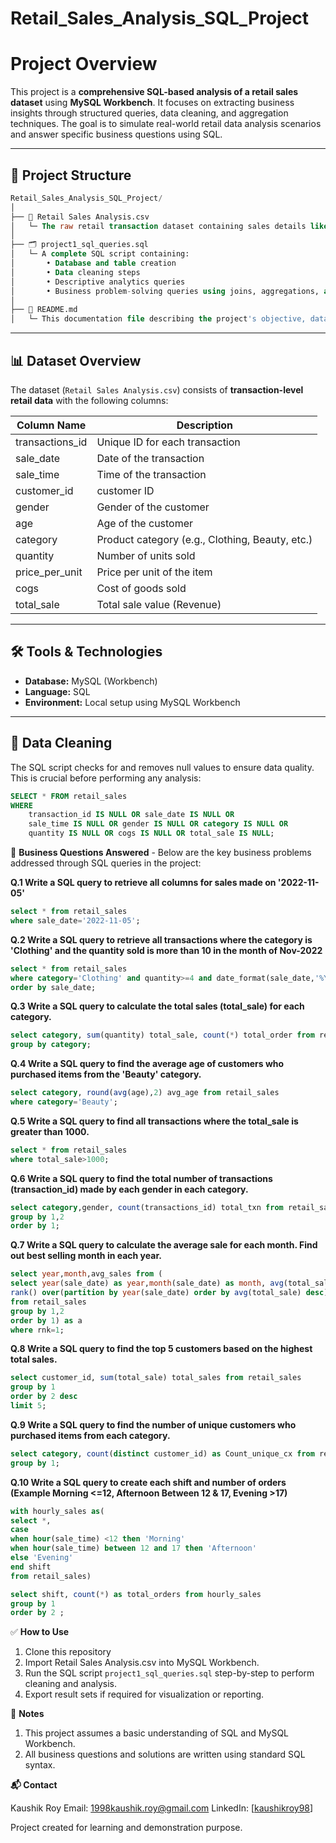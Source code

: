 # Retail_Sales_Analysis_SQL_Project

# Project Overview

This project is a **comprehensive SQL-based analysis of a retail sales dataset** using **MySQL Workbench**. It focuses on extracting business insights through structured queries, data cleaning, and aggregation techniques. The goal is to simulate real-world retail data analysis scenarios and answer specific business questions using SQL.

---

## 📁 Project Structure

```sql
Retail_Sales_Analysis_SQL_Project/
│
├── 📄 Retail Sales Analysis.csv
│   └─ The raw retail transaction dataset containing sales details like date, time, customer demographics, product category, quantity sold, price, and revenue.
│
├── 🗂️ project1_sql_queries.sql
│   └─ A complete SQL script containing:
│       • Database and table creation
│       • Data cleaning steps
│       • Descriptive analytics queries
│       • Business problem-solving queries using joins, aggregations, and window functions
│
├── 📝 README.md
│   └─ This documentation file describing the project's objective, dataset, methodology, SQL logic, and business insights.
```

---

## 📊 Dataset Overview

The dataset (`Retail Sales Analysis.csv`) consists of **transaction-level retail data** with the following columns:

| Column Name       | Description                                      |
|-------------------|--------------------------------------------------|
| transactions_id   | Unique ID for each transaction                   |
| sale_date         | Date of the transaction                          |
| sale_time         | Time of the transaction                          |
| customer_id       | customer ID                                      |
| gender            | Gender of the customer                           |
| age               | Age of the customer                              |
| category          | Product category (e.g., Clothing, Beauty, etc.)  |
| quantity          | Number of units sold                             |
| price_per_unit    | Price per unit of the item                       |
| cogs              | Cost of goods sold                               |
| total_sale        | Total sale value (Revenue)                       |

---

## 🛠️ Tools & Technologies

- **Database:** MySQL (Workbench)
- **Language:** SQL
- **Environment:** Local setup using MySQL Workbench

---

## 🧹 Data Cleaning

The SQL script checks for and removes null values to ensure data quality. This is crucial before performing any analysis:

```sql
SELECT * FROM retail_sales
WHERE 
    transaction_id IS NULL OR sale_date IS NULL OR 
    sale_time IS NULL OR gender IS NULL OR category IS NULL OR
    quantity IS NULL OR cogs IS NULL OR total_sale IS NULL;
```

📌 **Business Questions Answered** - Below are the key business problems addressed through SQL queries in the project:

**Q.1 Write a SQL query to retrieve all columns for sales made on '2022-11-05'**

```sql
select * from retail_sales
where sale_date='2022-11-05';
```

**Q.2 Write a SQL query to retrieve all transactions where the category is 'Clothing' and the quantity sold is more than 10 in the month of Nov-2022**

```sql
select * from retail_sales
where category='Clothing' and quantity>=4 and date_format(sale_date,'%Y-%m')='2022-11'
order by sale_date;
```

**Q.3 Write a SQL query to calculate the total sales (total_sale) for each category.**

```sql
select category, sum(quantity) total_sale, count(*) total_order from retail_sales
group by category;
```

**Q.4 Write a SQL query to find the average age of customers who purchased items from the 'Beauty' category.**

```sql
select category, round(avg(age),2) avg_age from retail_sales
where category='Beauty';
```

**Q.5 Write a SQL query to find all transactions where the total_sale is greater than 1000.**

```sql
select * from retail_sales
where total_sale>1000;
```

**Q.6 Write a SQL query to find the total number of transactions (transaction_id) made by each gender in each category.**

```sql
select category,gender, count(transactions_id) total_txn from retail_sales
group by 1,2
order by 1;
```

**Q.7 Write a SQL query to calculate the average sale for each month. Find out best selling month in each year.**

```sql
select year,month,avg_sales from (
select year(sale_date) as year,month(sale_date) as month, avg(total_sale) as avg_sales,
rank() over(partition by year(sale_date) order by avg(total_sale) desc) as rnk
from retail_sales
group by 1,2
order by 1) as a
where rnk=1;
```


**Q.8 Write a SQL query to find the top 5 customers based on the highest total sales.**

```sql
select customer_id, sum(total_sale) total_sales from retail_sales
group by 1
order by 2 desc
limit 5;
```

**Q.9 Write a SQL query to find the number of unique customers who purchased items from each category.**

```sql
select category, count(distinct customer_id) as Count_unique_cx from retail_sales
group by 1;
```

**Q.10 Write a SQL query to create each shift and number of orders (Example Morning <=12, Afternoon Between 12 & 17, Evening >17)**

```sql
with hourly_sales as(
select *,
case 
when hour(sale_time) <12 then 'Morning'
when hour(sale_time) between 12 and 17 then 'Afternoon'
else 'Evening'
end shift
from retail_sales)

select shift, count(*) as total_orders from hourly_sales
group by 1
order by 2 ;
```

✅ **How to Use**
1. Clone this repository
2. Import Retail Sales Analysis.csv into MySQL Workbench.
3. Run the SQL script ```project1_sql_queries.sql``` step-by-step to perform cleaning and analysis.
4. Export result sets if required for visualization or reporting.

📌 **Notes**

1. This project assumes a basic understanding of SQL and MySQL Workbench.
2. All business questions and solutions are written using standard SQL syntax.

**📬 Contact**

Kaushik Roy
Email: 1998kaushik.roy@gmail.com
LinkedIn: [[kaushikroy98](https://www.linkedin.com/in/kaushikroy98/)]


Project created for learning and demonstration purpose.







